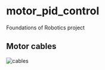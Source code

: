 # motor_pid_control
Foundations of Robotics project
## Motor cables
![cables](https://raw.githubusercontent.com/parisChatz/motor_pid_control/cables.jpg "cables")


